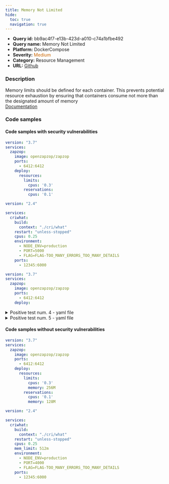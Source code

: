 ```yaml
---
title: Memory Not Limited
hide:
  toc: true
  navigation: true
---
```


<style>
  .highlight .hll {
    background-color: #ff171742;
  }
  .md-content {
    max-width: 1100px;
    margin: 0 auto;
  }
</style>

-   **Query id:** bb9ac4f7-e13b-423d-a010-c74a1bfbe492
-   **Query name:** Memory Not Limited
-   **Platform:** DockerCompose
-   **Severity:** <span style="color:#C60">Medium</span>
-   **Category:** Resource Management
-   **URL:** [Github](https://github.com/Checkmarx/kics/tree/master/assets/queries/dockerCompose/memory_not_limited)

### Description
Memory limits should be defined for each container. This prevents potential resource exhaustion by ensuring that containers consume not more than the designated amount of memory<br>
[Documentation](https://docs.docker.com/compose/compose-file/compose-file-v3/#resources)

### Code samples
#### Code samples with security vulnerabilities
```yaml title="Positive test num. 1 - yaml file" hl_lines="9"
version: "3.7"
services:
  zapzop:
    image: openzapzop/zapzop
    ports:
      - 6412:6412
    deploy:
      resources:
        limits:
          cpus: '0.3'
        reservations:
          cpus: '0.1'

```
```yaml title="Positive test num. 2 - yaml file" hl_lines="4"
version: "2.4"

services:
  criwhat:
    build:
      context: "./cri/what"
    restart: "unless-stopped"
    cpus: 0.25
    environment:
      - NODE_ENV=production
      - PORT=5000
      - FLAG=FLAG-TOO_MANY_ERRORS_TOO_MANY_DETAILS
    ports:
      - 12345:6000

```
```yaml title="Positive test num. 3 - yaml file" hl_lines="3 7"
version: "3.7"
services:
  zapzop:
    image: openzapzop/zapzop
    ports:
      - 6412:6412
    deploy:

```
<details><summary>Positive test num. 4 - yaml file</summary>

```yaml hl_lines="8"
version: "3.7"
services:
  zapzop:
    image: openzapzop/zapzop
    ports:
      - 6412:6412
    deploy:
      resources:
        reservations:
          cpus: '0.1'
          memory: 128M

```
</details>
<details><summary>Positive test num. 5 - yaml file</summary>

```yaml hl_lines="5"
version: "3.9"
services:
  redis:
    image: redis:alpine
    deploy:
      restart_policy:
        condition: on-failure
        delay: 5s
        max_attempts: 3
        window: 120s

```
</details>


#### Code samples without security vulnerabilities
```yaml title="Negative test num. 1 - yaml file"
version: "3.7"
services:
  zapzop:
    image: openzapzop/zapzop
    ports:
      - 6412:6412
    deploy:
      resources:
        limits:
          cpus: '0.3'
          memory: 256M
        reservations:
          cpus: '0.1'
          memory: 128M


```
```yaml title="Negative test num. 2 - yaml file"
version: "2.4"

services:
  criwhat:
    build:
      context: "./cri/what"
    restart: "unless-stopped"
    cpus: 0.25
    mem_limit: 512m
    environment:
      - NODE_ENV=production
      - PORT=4000
      - FLAG=FLAG-TOO_MANY_ERRORS_TOO_MANY_DETAILS
    ports:
      - 12345:6000

```
